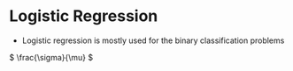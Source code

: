 # Logistic Regression 

* Logistic regression is mostly used for the binary classification problems


    
    
        
$ \frac{\sigma}{\mu} $
